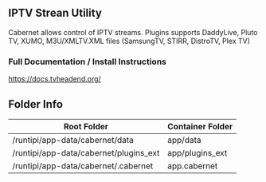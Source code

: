 ## IPTV Strean Utility

Cabernet allows control of IPTV streams. Plugins supports DaddyLive, Pluto TV, XUMO, M3U/XMLTV.XML files (SamsungTV, STIRR, DistroTV, Plex TV)

### Full Documentation / Install Instructions

https://docs.tvheadend.org/

## Folder Info

| Root Folder                              | Container Folder |
|------------------------------------------|------------------|
| /runtipi/app-data/cabernet/data          | app/data         |
| /runtipi/app-data/cabernet/plugins_ext   | app/plugins_ext  |
| /runtipi/app-data/cabernet/.cabernet     | app.cabernet     |